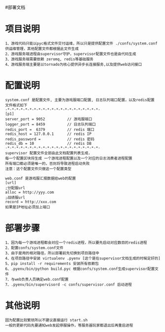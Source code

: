 #部署文档

# 项目说明
    1、游戏代码只能以pyc格式文件交付运维，所以只是提供配置文件 ./confs/system.conf 供运维管理，其他配置文件都根据此文件生成
    2、游戏服务端进程由supervisor守护，supervisor配置文件也是由代码生成
    3、游戏服务端需要依赖 zeromq, redis等基础服务
    4、游戏服务端主要是以tornado为核心提供异步长连接服务,以及提供web访问接口

# 配置说明
    system.conf 是配置文件, 主要为游戏服端口配置, 日志队列端口配置，以及redis配置
    文件格式如下
    -*-*-*-*-*-*-*-*-*-*-*-*-*-*-*-*-*-*-*-*-*-
    [p1]
    server_port = 9052          // 游戏服端口
    logger_port = 8459          // 日志队列端口
    redis_port =  6379          // redis 端口
    redis_host = 127.0.0.1      // redis IP
    redis_password =            // redis 密码
    redis_db = 10               // redis DB
    -*-*-*-*-*-*-*-*-*-*-*-*-*-*-*-*-*-*-*-*-*-
    supervisor 配置文件全部由此文档配置列表生成，
    每一个配置区块将生成 一个游戏进程配置以及一个对应的日志消费者进程配置
    所有端口都必须是唯一的，否则将导致进程启动失败
    注意：这个配置文件只做这一个配置类型

    web.conf 是游戏服汇报数据给web的配置
    [url]
    ;分配服url
    alloc = http://yyy.com
    ;战绩服url
    record = http://xxx.com
    如果是IP地址必须加上端口
    
# 部署步骤
    1、因为每一个游戏进程都会对应一个redis进程，所以要先启动对应数目的redis进程
    2、配置confs/system.conf文件
    3、由于是用的相对路径，所以部署前先切换到项目路径中
    4、在项目路径中安装 virtualenv .pyenv [这个是在supervisor文档生成的时候定好的]
    5、pip install -r requirements 安装所有依赖包
    6、.pyenv/bin/python build.pyc 根据confs/system.conf生成supervisor配置文件
    7、与web负责人员确定web.conf配置
    7、.pyenv/bin/supervisord -c confs/supervisor.conf 启动进程
    
# 其他说明
    因为配置比较繁琐所以不建议直接运行 start.sh 
    一般的更新代码先要通知web发起停服操作，等服务器玩家都退出后再重启进程
